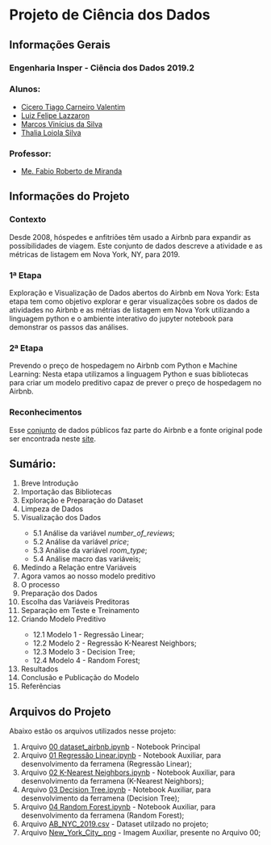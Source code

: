 <h1>Projeto de Ciência dos Dados</h1>

<h2>Informações Gerais</h2>

<h3>Engenharia Insper - Ciência dos Dados 2019.2</h3>

<h3>Alunos:</h3>
<ul>
  <li><a href=https://www.linkedin.com/in/cicero-tiago-carneiro-valentim-971a57138/>Cicero Tiago Carneiro Valentim</a></li>
  <li><a href=https://www.linkedin.com/in/luiz-felipe-lazzaron-682676181/>Luiz Felipe Lazzaron</a></li>
  <li><a href=https://www.linkedin.com/in/marcosvinis28/>Marcos Vinícius da Silva</a></li>
  <li><a href=https://www.linkedin.com/in/thalia-loiola-b03377184/>Thalia Loiola Silva</a></li>
</ul>

<h3>Professor:</h3> 
<ul>
  <li><a href=https://www.linkedin.com/in/fabiodemiranda/>Me. Fabio Roberto de Miranda</a></li>
</ul>

<h2>Informações do Projeto</h2>

<h3>Contexto</h3>
<p>
Desde 2008, hóspedes e anfitriões têm usado a Airbnb para expandir as possibilidades de viagem. Este conjunto de dados descreve a atividade e as métricas de listagem em Nova York, NY, para 2019.
</p>

<h3>1ª Etapa</h3>
<p>
Exploração e Visualização de Dados abertos do Airbnb em Nova York: Esta etapa tem como objetivo explorar e gerar visualizações sobre os dados de atividades no Airbnb e as métrias de listagem em Nova York utilizando a linguagem python e o ambiente interativo do jupyter notebook para demonstrar os passos das análises.
</p>

<h3>2ª Etapa</h3>
<p>
Prevendo o preço de hospedagem no Airbnb com Python e Machine Learning: Nesta etapa utilizamos a linguagem Python e suas bibliotecas para criar um modelo preditivo capaz de prever o preço de hospedagem no Airbnb.
</p>

<h3>Reconhecimentos</h3>
<p>
Esse <a href = https://www.kaggle.com/dgomonov/new-york-city-airbnb-open-data>conjunto</a> de dados públicos faz parte do Airbnb e a fonte original pode ser encontrada neste <a href = http://insideairbnb.com/ >site</a>.
</p>

<h2> Sumário: </h2>
<ol>
   <li>Breve Introdução</li>
   <li>Importação das Bibliotecas</li>
   <li>Exploração e Preparação do Dataset</li>
   <li>Limpeza de Dados</li>
   <li>Visualização dos Dados</li>
   <ul>
       <li>5.1 Análise da variável <i>number_of_reviews</i>;</li>
       <li>5.2 Análise da variável <i>price</i>;</li>
       <li>5.3 Análise da variável <i>room_type</i>;</li>
       <li>5.4 Análise macro das variáveis;</li>
   </ul>
   <li>Medindo a Relação entre Variáveis</li>
   <li>Agora vamos ao nosso modelo preditivo</li>
   <li>O processo</li>
   <li>Preparação dos Dados</li>
   <li>Escolha das Variáveis Preditoras</li>
   <li>Separação em Teste e Treinamento</li>
   <li>Criando Modelo Preditivo</li>
   <ul>
     <li>12.1 Modelo 1 - Regressão Linear;</li>
     <li>12.2 Modelo 2 - Regressão K-Nearest Neighbors;</li>
     <li>12.3 Modelo 3 - Decision Tree;</li>
     <li>12.4 Modelo 4 - Random Forest;</li>
   </ul>
   <li>Resultados</li>
   <li>Conclusão e Publicação do Modelo</li>
   <li>Referências</li>
</ol>

<h2>Arquivos do Projeto</h2>
<p>Abaixo estão os arquivos utilizados nesse projeto:</p>
<ol>
  <li>Arquivo <a href=https://github.com/cicerotcv/P3_CienciaDados_2019.2/blob/master/00%20dataset_airbnb.ipynb>00 dataset_airbnb.ipynb</a> - Notebook Principal</li>
  <li>Arquivo <a href=https://github.com/cicerotcv/P3_CienciaDados_2019.2/blob/master/01%20Regress%C3%A3o%20Linear.ipynb>01 Regressão Linear.ipynb</a> - Notebook Auxiliar, para desenvolvimento da ferramena (Regressão Linear);</li>
  <li>Arquivo <a href=https://github.com/cicerotcv/P3_CienciaDados_2019.2/blob/master/02%20Regress%C3%A3o%20Log%C3%ADstica.ipynb>02 K-Nearest Neighbors.ipynb</a> - Notebook Auxiliar, para desenvolvimento da ferramena (K-Nearest Neighbors);</li>
  <li>Arquivo <a href=https://github.com/cicerotcv/P3_CienciaDados_2019.2/blob/master/03%20%C3%81rvore%20de%20Decis%C3%A3o.ipynb>03 Decision Tree.ipynb</a> - Notebook Auxiliar, para desenvolvimento da ferramena (Decision Tree);</li>
  <li>Arquivo <a href=https://github.com/cicerotcv/P3_CienciaDados_2019.2/blob/master/04%20Random%20Forest.ipynb>04 Random Forest.ipynb</a> - Notebook Auxiliar, para desenvolvimento da ferramena (Random Forest);</li> 
  <li>Arquivo <a href=https://github.com/cicerotcv/P3_CienciaDados_2019.2/blob/master/AB_NYC_2019.csv>AB_NYC_2019.csv</a> - Dataset utilzado no projeto;</li>
  <li>Arquivo <a href=https://github.com/cicerotcv/P3_CienciaDados_2019.2/blob/master/New_York_City_.png>New_York_City_.png</a> - Imagem Auxiliar, presente no Arquivo 00;</li>
</ol>
